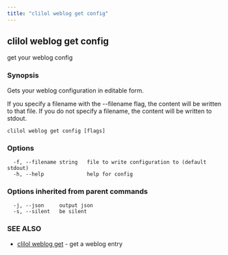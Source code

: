 ```yaml
---
title: "clilol weblog get config"
---
```

## clilol weblog get config

get your weblog config

### Synopsis

Gets your weblog configuration in editable form.

If you specify a filename with the --filename flag, the content will be written
to that file. If you do not specify a filename, the content will be written
to stdout.

```
clilol weblog get config [flags]
```

### Options

```
  -f, --filename string   file to write configuration to (default stdout)
  -h, --help              help for config
```

### Options inherited from parent commands

```
  -j, --json     output json
  -s, --silent   be silent
```

### SEE ALSO

* [clilol weblog get](clilol_weblog_get.md)	 - get a weblog entry

